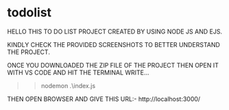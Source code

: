 # todolist

HELLO THIS TO DO LIST PROJECT CREATED BY USING NODE JS AND EJS.

KINDLY CHECK THE PROVIDED SCREENSHOTS TO BETTER UNDERSTAND THE PROJECT.

ONCE YOU DOWNLOADED THE ZIP FILE OF THE PROJECT THEN OPEN IT WITH VS CODE AND HIT THE TERMINAL WRITE...
>> nodemon .\index.js

THEN OPEN BROWSER AND GIVE THIS URL:-  http://localhost:3000/
